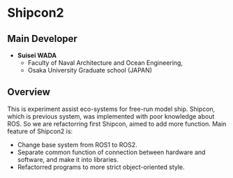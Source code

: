# Shipcon2
## Main Developer
* **Suisei WADA**
  * Faculty of Naval Architecture and Ocean Engineering,
  * Osaka University Graduate school (JAPAN)
## Overview
This is experiment assist eco-systems for free-run model ship.
Shipcon, which is previous system, was implemented with poor knowledge about ROS.
So we are refactorring first Shipcon, aimed to add more function.
Main feature of Shipcon2 is:
* Change base system from ROS1 to ROS2.
* Separate common function of connection between hardware and software, and make it into libraries.
* Refactorred programs to more strict object-oriented style. 

